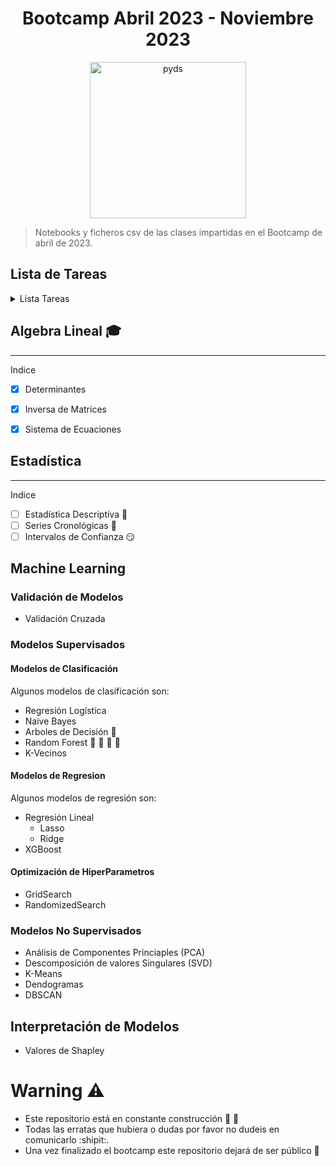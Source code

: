 <h1 align="center">
    Bootcamp Abril 2023 - Noviembre 2023
</h1>

<div align="center">
    <img width="250" height="250" src="https://masterdatascience.online/wp-content/uploads/2020/02/706-1024x671.jpg" alt="pyds">
</div>

 
> Notebooks y ficheros csv de las clases impartidas en el Bootcamp de abril de 2023.


## Lista de Tareas
<details><summary>Lista Tareas </summary>
<p>

- [x] [Algebra Lineal](#algebra-lineal)
    * [notebook](https://github.com/DanielMontesSerrano/Bootcamp_Abril2023/blob/master/Algebra_Lineal/Clase%20Algebra%20Lineal.ipynb)
- [x] Programación
    - [Enunciados](https://github.com/DanielMontesSerrano/Bootcamp_Abril2023/blob/master/Programacion/Enunciados/Ejercicio%20Repaso.ipynb)
    - [Solución](https://github.com/DanielMontesSerrano/Bootcamp_Abril2023/blob/master/Programacion/Soluciones/Ejercicio%20Repaso.ipynb)
- [x] Librerías
    - [Matplotlib](https://github.com/DanielMontesSerrano/Bootcamp_Abril2023/blob/master/Librerias/Matplotlib/matplotlib.ipynb)
    - [Numpy](https://github.com/DanielMontesSerrano/Bootcamp_Abril2023/blob/master/Librerias/Numpy/Numpy.ipynb)
    - [Pandas](https://github.com/DanielMontesSerrano/Bootcamp_Abril2023/tree/master/Librerias/Pandas)
- [ ] [Estadística](#estadística) :construction_worker:
- [ ] [Machine Learning](#machine-learning)
    - [ ] [Validación de Modelos](#validación-de-modelos)
    - [ ] [Modelos Supervisados](#modelos-supervisados)
        - [ ] [Modelos de Clasificación](#modelos-de-clasificación)
        - [ ] [Modelos de Regresion](#modelos-de-regresion)
        - [ ] [Optimización de Hiperparametros](#optimización-de-hiperparametros)
    - [ ] [Modelos No Supervisados](#modelos-no-supervisados)
- [ ] [Interpretación de Modelos](#interpretación-de-modelos)
<!--- [ ] Series Temporales
- [ ] NLP-->
</p>
</details>

<!-- Para comentar texto usamos esto -->
## Algebra Lineal :mortar_board:
---
Indice

- [x] Determinantes 
- [x] Inversa de Matrices
- [x] Sistema de Ecuaciones


## Estadística
---
Indice

* [ ] Estadística Descriptiva :construction_worker:
* [ ] Series Cronológicas :crystal_ball:
* [ ] Intervalos de Confianza :smirk:

## Machine Learning
### Validación de Modelos
* Validación Cruzada

### Modelos Supervisados
#### Modelos de Clasificación
Algunos modelos de clasificación son:
* Regresión Logística
* Naive Bayes 
* Arboles de Decisión :evergreen_tree:
* Random Forest :palm_tree: :evergreen_tree: :deciduous_tree: :christmas_tree:
* K-Vecinos 

#### Modelos de Regresion
Algunos modelos de regresión son:
* Regresión Lineal
    * Lasso
    * Ridge
* XGBoost

#### Optimización de HiperParametros
* GridSearch
* RandomizedSearch

### Modelos No Supervisados
* Análisis de Componentes Princiaples (PCA)
* Descomposición de valores Singulares (SVD)
* K-Means
* Dendogramas
* DBSCAN
## Interpretación de Modelos
* Valores de Shapley


# Warning :warning:
* Este repositorio está en constante construcción :construction_worker: :construction:
* Todas las erratas que hubiera o dudas por favor no dudeis en comunicarlo :shipit:.
* Una vez finalizado el bootcamp este repositorio dejará de ser público :ghost:
